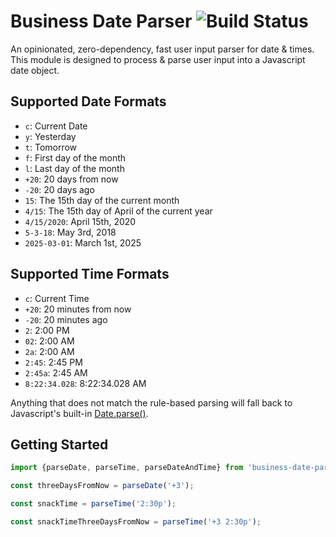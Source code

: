 # Business Date Parser ![Build Status](https://travis-ci.org/beauwest/business-date-parser.svg?branch=master)
An opinionated, zero-dependency, fast user input parser for date & times. This module is designed to process & parse user input into a Javascript date object.

## Supported Date Formats
- `c`: Current Date
- `y`: Yesterday
- `t`: Tomorrow
- `f`: First day of the month
- `l`: Last day of the month
- `+20`: 20 days from now
- `-20`: 20 days ago
- `15`: The 15th day of the current month
- `4/15`: The 15th day of April of the current year
- `4/15/2020`: April 15th, 2020
- `5-3-18`: May 3rd, 2018
- `2025-03-01`: March 1st, 2025

## Supported Time Formats
- `c`: Current Time
- `+20`: 20 minutes from now
- `-20`: 20 minutes ago
- `2`: 2:00 PM
- `02`: 2:00 AM
- `2a`: 2:00 AM
- `2:45`: 2:45 PM
- `2:45a`: 2:45 AM
- `8:22:34.028`: 8:22:34.028 AM

Anything that does not match the rule-based parsing will fall back to Javascript's built-in [Date.parse()](https://developer.mozilla.org/en-US/docs/Web/JavaScript/Reference/Global_Objects/Date/parse).

## Getting Started
```javascript
import {parseDate, parseTime, parseDateAndTime} from 'business-date-parser';

const threeDaysFromNow = parseDate('+3');

const snackTime = parseTime('2:30p');

const snackTimeThreeDaysFromNow = parseTime('+3 2:30p');
```